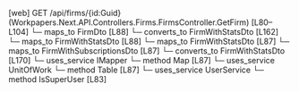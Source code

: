 [web] GET /api/firms/{id:Guid}  (Workpapers.Next.API.Controllers.Firms.FirmsController.GetFirm)  [L80–L104]
  └─ maps_to FirmDto [L88]
    └─ converts_to FirmWithStatsDto [L162]
  └─ maps_to FirmWithStatsDto [L88]
  └─ maps_to FirmWithStatsDto [L87]
  └─ maps_to FirmWithSubscriptionsDto [L87]
    └─ converts_to FirmWithStatsDto [L170]
  └─ uses_service IMapper
    └─ method Map [L87]
  └─ uses_service UnitOfWork
    └─ method Table [L87]
  └─ uses_service UserService
    └─ method IsSuperUser [L83]

